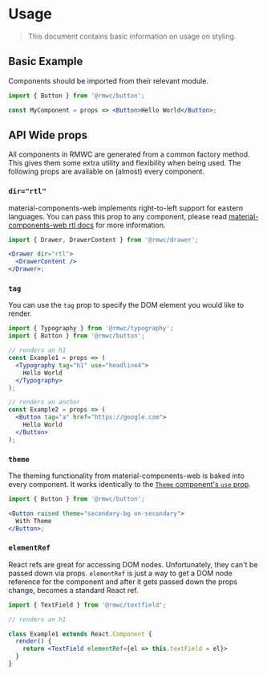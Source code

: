 # Usage

> This document contains basic information on usage on styling.

## Basic Example

Components should be imported from their relevant module.

```jsx
import { Button } from '@rmwc/button';

const MyComponent = props => <Button>Hello World</Button>;
```

## API Wide props

All components in RMWC are generated from a common factory method. This gives them some extra utility and flexibility when being used. The following props are available on (almost) every component.

### `dir="rtl"`

material-components-web implements right-to-left support for eastern languages. You can pass this prop to any component, please read [material-components-web rtl docs](https://material.io/components/web/catalog/rtl/) for more information.

```jsx
import { Drawer, DrawerContent } from '@rmwc/drawer';

<Drawer dir="rtl">
  <DrawerContent />
</Drawer>;
```

### `tag`

You can use the `tag` prop to specify the DOM element you would like to render.

```jsx
import { Typography } from '@rmwc/typography';
import { Button } from '@rmwc/button';

// renders an h1
const Example1 = props => (
  <Typography tag="h1" use="headline4">
    Hello World
  </Typography>
);

// renders an anchor
const Example2 = props => (
  <Button tag="a" href="https://google.com">
    Hello World
  </Button>
);
```

### `theme`

The theming functionality from material-components-web is baked into every component. It works identically to the [`Theme` component's `use` prop](theme).

```jsx
import { Button } from '@rmwc/button';

<Button raised theme="secondary-bg on-secondary">
  With Theme
</Button>;
```

### `elementRef`

React refs are great for accessing DOM nodes. Unfortunately, they can't be passed down via props. `elementRef` is just a way to get a DOM node reference for the component and after it gets passed down the props change, becomes a standard React ref.

```jsx
import { TextField } from '@rmwc/textfield';

// renders an h1

class Example1 extends React.Component {
  render() {
    return <TextField elementRef={el => this.textField = el}>
  }
}
```
